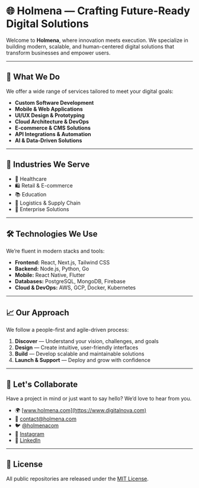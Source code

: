 # 🌐 Holmena — Crafting Future-Ready Digital Solutions

Welcome to **Holmena**, where innovation meets execution. We specialize in building modern, scalable, and human-centered digital solutions that transform businesses and empower users.

---

## 🚀 What We Do

We offer a wide range of services tailored to meet your digital goals:

- **Custom Software Development**
- **Mobile & Web Applications**
- **UI/UX Design & Prototyping**
- **Cloud Architecture & DevOps**
- **E-commerce & CMS Solutions**
- **API Integrations & Automation**
- **AI & Data-Driven Solutions**

---

## 💼 Industries We Serve

- 🏥 Healthcare  
- 🛍️ Retail & E-commerce  
- 📚 Education  
- 🚚 Logistics & Supply Chain  
- 🏢 Enterprise Solutions

---

## 🛠️ Technologies We Use

We’re fluent in modern stacks and tools:

- **Frontend:** React, Next.js, Tailwind CSS
- **Backend:** Node.js, Python, Go
- **Mobile:** React Native, Flutter
- **Databases:** PostgreSQL, MongoDB, Firebase
- **Cloud & DevOps:** AWS, GCP, Docker, Kubernetes

---

## 📈 Our Approach

We follow a people-first and agile-driven process:

1. **Discover** — Understand your vision, challenges, and goals  
2. **Design** — Create intuitive, user-friendly interfaces  
3. **Build** — Develop scalable and maintainable solutions  
4. **Launch & Support** — Deploy and grow with confidence

---

## 🤝 Let's Collaborate

Have a project in mind or just want to say hello? We’d love to hear from you.

- 🌍 [www.holmena.com](https://www.digitalnova.com)
- 📧 contact@holmena.com
- 🐦 [@holmenacom](https://x.com/holmenacom)
- 📸 [Instagram](https://www.instagram.com/holmenacom)
- 💼 [LinkedIn](https://www.linkedin.com/company/holmena/)

---

## 📄 License

All public repositories are released under the [MIT License](LICENSE).
